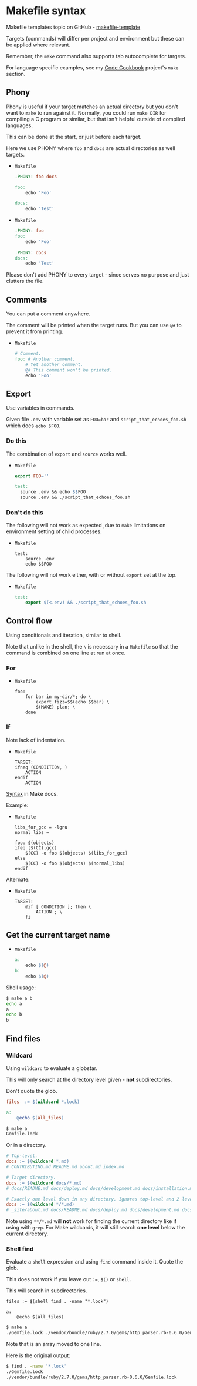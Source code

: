 # Makefile syntax


Makefile templates topic on GitHub - [makefile-template](https://github.com/topics/makefile-template)

Targets (commands) will differ per project and environment but these can be applied where relevant.

Remember, the `make` command also supports tab autocomplete for targets.

For language specific examples, see my [Code Cookbook](https://github.com/MichaelCurrin/code-cookbook) project's `make` section.


## Phony

Phony is useful if your target matches an actual directory but you don't want to `make` to run against it. Normally, you could run `make DIR` for compiling a C program or similar, but that isn't helpful outside of compiled languages.

This can be done at the start, or just before each target.

Here we use PHONY where `foo` and `docs` are actual directories as well targets.

- `Makefile`
	```makefile
	.PHONY: foo docs

	foo:
		echo 'Foo'

	docs:
		echo 'Test'
	```
- `Makefile`
	```makefile
	.PHONY: foo
	foo:
		echo 'Foo'
		
	.PHONY: docs
	docs:
		echo 'Test'
	```

Please don't add PHONY to every target - since serves no purpose and just clutters the file.


## Comments

You can put a comment anywhere. 

The comment will be printed when the target runs. But you can use `@#` to prevent it from printing.


- `Makefile`
	```mk
	# Comment.
	foo: # Another comment.
		# Yet another comment.
		@# This comment won't be printed.
		echo 'Foo'
	```


## Export

Use variables in commands.

Given file `.env` with variable set as `FOO=bar` and `script_that_echoes_foo.sh` which does `echo $FOO`.

### Do this

The combination of `export` and `source` works well.

- `Makefile`
	```makefile
	export FOO=''

	test:
	  source .env && echo $$FOO
	  source .env && ./script_that_echoes_foo.sh
	```

### Don't do this

The following will not work as expected ,due to `make` limitations on environment setting of child processes.

- `Makefile`
	```make
	test:
		source .env
		echo $$FOO
	```

The following will not work either, with or without `export` set at the top.

- `Makefile`
	```makefile
	test:
		export $(<.env) && ./script_that_echoes_foo.sh
	```


## Control flow

Using conditionals and iteration, similar to shell.

Note that unlike in the shell, the `\` is necessary in a `Makefile` so that the command is combined on one line at run at once.

### For

- `Makefile`
	```make
	foo:
		for bar in my-dir/*; do \
			export fizz=$$(echo $$bar) \
			$(MAKE) plan; \
		done
	```

### If

Note lack of indentation.

- `Makefile`
	```make
	TARGET:
	ifneq (CONDIITION, )
		ACTION
	endif
		ACTION
	```

[Syntax](https://www.gnu.org/software/make/manual/html_node/Conditional-Syntax.html) in Make docs.

Example:

- `Makefile`
	```make
	libs_for_gcc = -lgnu
	normal_libs =

	foo: $(objects)
	ifeq ($(CC),gcc)
		$(CC) -o foo $(objects) $(libs_for_gcc)
	else
		$(CC) -o foo $(objects) $(normal_libs)
	endif
	```

Alternate:

- `Makefile`
	```make
	TARGET:
		@if [ CONDITION ]; then \
			ACTION ; \
		fi
	```


## Get the current target name

- `Makefile`
    ```Makefile
    a:
        echo $(@)
    b:
        echo $(@)
    ```

Shell usage:

```sh
$ make a b
echo a
a
echo b
b
```


## Find files

### Wildcard

Using `wildcard` to evaluate a globstar. 

This will only search at the directory level given - **not** subdirectories.

Don't quote the glob.

```Makefile
files  := $(wildcard *.lock)

a:
	@echo $(all_files)
```
```sh
$ make a
Gemfile.lock
```

Or in a directory.

```Makefile
# Top-level.
docs := $(wildcard *.md)
# CONTRIBUTING.md README.md about.md index.md

# Target directory.
docs := $(wildcard docs/*.md)
# docs/README.md docs/deploy.md docs/development.md docs/installation.md docs/usage.md

# Exactly one level down in any directory. Ignores top-level and 2 levels down.
docs := $(wildcard */*.md)
# _site/about.md docs/README.md docs/deploy.md docs/development.md docs/installation.md docs/usage.md resources/index.md
```

Note using `**/*.md` will **not** work for finding the current directory like if using with `grep`. For Make wildcards, it will still search **one level** below the current directory.

### Shell find

Evaluate a `shell` expression and using `find` command inside it. Quote the glob.

This does not work if you leave out `:=`, `$()` or `shell`.

This will search in subdirectories.

```make
files := $(shell find . -name "*.lock")

a:
	@echo $(all_files)
```

```sh
$ make a
./Gemfile.lock ./vendor/bundle/ruby/2.7.0/gems/http_parser.rb-0.6.0/Gemfile.lock
```

Note that is an array moved to one line.

Here is the original output:

```sh
$ find . -name '*.lock'
./Gemfile.lock
./vendor/bundle/ruby/2.7.0/gems/http_parser.rb-0.6.0/Gemfile.lock
```

